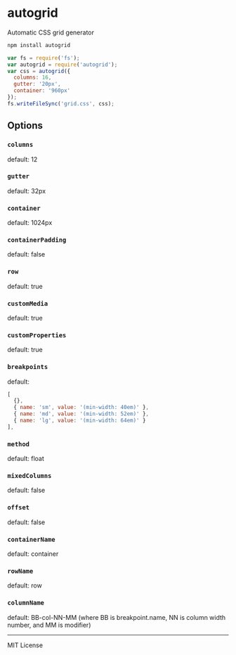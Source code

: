 # autogrid

Automatic CSS grid generator

```bash
npm install autogrid
```

```js
var fs = require('fs');
var autogrid = require('autogrid');
var css = autogrid({
  columns: 16,
  gutter: '20px',
  container: '960px'
});
fs.writeFileSync('grid.css', css);
```


## Options

### `columns`
default: 12

### `gutter`
default: 32px

### `container`
default: 1024px

### `containerPadding`
default: false

### `row`
default: true

### `customMedia`
default: true

### `customProperties`
default: true

### `breakpoints`

default:
```js
[
  {},
  { name: 'sm', value: '(min-width: 40em)' },
  { name: 'md', value: '(min-width: 52em)' },
  { name: 'lg', value: '(min-width: 64em)' }
],
```

### `method`
default: float

### `mixedColumns`
default: false

### `offset`
default: false

### `containerName`
default: container

### `rowName`
default: row

### `columnName`
default: BB-col-NN-MM
(where BB is breakpoint.name, NN is column width number, and MM is modifier)

---

MIT License

